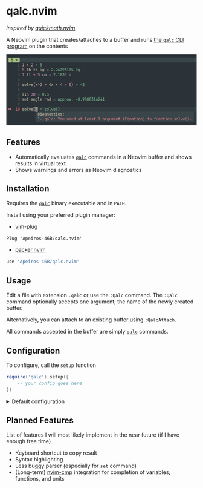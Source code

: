# qalc.nvim

*inspired by [quickmath.nvim](https://github.com/jbyuki/quickmath.nvim)*

A Neovim plugin that creates/attaches to a buffer and runs [the `qalc` CLI program](https://github.com/Qalculate/libqalculate) on the contents

![screenshot](assets/screenshot.png)

## Features

- Automatically evaluates [`qalc`](https://github.com/Qalculate/libqalculate) commands in a Neovim buffer and shows results in virtual text
- Shows warnings and errors as Neovim diagnostics

## Installation

Requires the [`qalc`](https://github.com/Qalculate/libqalculate) binary executable and in `PATH`.

Install using your preferred plugin manager:

- [vim-plug](https://github.com/junegunn/vim-plug)
```vim
Plug 'Apeiros-46B/qalc.nvim'
```

- [packer.nvim](https://github.com/wbthomason/packer.nvim)
```lua
use 'Apeiros-46B/qalc.nvim'
```

## Usage

Edit a file with extension `.qalc` or use the `:Qalc` command.
The `:Qalc` command optionally accepts one argument; the name of the newly created buffer.

Alternatively, you can attach to an existing buffer using `:QalcAttach`.

All commands accepted in the buffer are simply [`qalc`](https://github.com/Qalculate/libqalculate) commands.

## Configuration

To configure, call the `setup` function

```lua
require('qalc').setup({
    -- your config goes here
})
```

<details>
  <summary>Default configuration</summary>

  ```lua
  local config = {
      -- default name of a newly opened buffer
      -- set to '' or nil to open an unnamed buffer
      bufname = nil, -- string?

      -- extra command arguments for Qalculate
      -- do NOT use the option `-t`/`--terse`; it will break the plugin
      -- example: { '--set', 'angle deg' } to use degrees as the default angle unit
      cmd_args = nil, -- table?

      -- the plugin will set all attached buffers to have this filetype
      -- set to '' or nil to disable setting the filetype
      -- the default is provided for basic syntax highlighting
      set_ft = 'config', -- string?

      -- file extension to automatically attach qalc to
      -- set to '' or nil to disable automatic attaching
      attach_extension = '*.qalc', -- string?

      -- sign shown before result
      sign = '=', -- string

      -- whether or not to show a sign before the result
      show_sign = true, -- boolean

      -- whether or not to right align virtual text
      right_align = false, -- boolean

      -- highlight groups
      highlights = {
          sign     = '@conceal', -- sign before result
          result   = '@string',  -- result in virtual text
      },

      -- diagnostic options
      -- set to nil to respect the options in your neovim configuration
      -- (see `:h vim.diagnostic.config()`)
      diagnostics = { -- table?
          underline = true,
          virtual_text = false,
          signs = true,
          update_in_insert = true,
          severity_sort = true,
      }
  }
  ```
</details>

## Planned Features

List of features I will most likely implement in the near future (if I have enough free time)

- Keyboard shortcut to copy result
- Syntax highlighting
- Less buggy parser (especially for `set` command)
- (Long-term) [nvim-cmp](https://github.com/hrsh7th/nvim-cmp) integration for completion of variables, functions, and units
